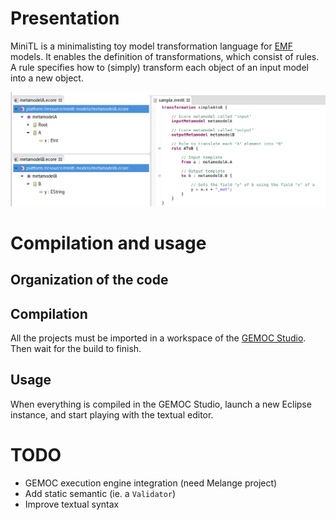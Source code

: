 # Presentation

MiniTL is a minimalisting toy model transformation language for [EMF](http://www.eclipse.org/modeling/emf/) models. It enables the definition of transformations, which consist of rules. A rule specifies how to (simply) transform each object of an input model into a new object.

![Example of MiniTL transformation](screenshot.png)

# Compilation and usage

## Organization of the code



## Compilation

All the projects must be imported in a workspace of the [GEMOC Studio](http://gemoc.org/studio). Then wait for the build to finish.

## Usage

When everything is compiled in the GEMOC Studio, launch a new Eclipse instance, and start playing with the textual editor.

# TODO

- GEMOC execution engine integration (need Melange project)
- Add static semantic (ie. a `Validator`)
- Improve textual syntax


